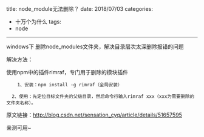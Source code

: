 title: node_module无法删除？
date: 2018/07/03
categories:
  - 十万个为什么
tags:
  - node
---

windows下 删除node_modules文件夹，解决目录层次太深删除报错的问题

解决方法：

使用npm中的插件rimraf，专门用于删除的模块插件
```
	1、安装：npm install -g rimraf（全局安装）

  2、使用：先定位目标文件夹的父级目录，然后命令行输入rimraf xxx（xxx为需要删除的文件夹名称）。
```

原文链接：http://blog.csdn.net/sensation_cyq/article/details/51657595

亲测可用~
